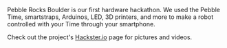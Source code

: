 Pebble Rocks Boulder is our first hardware hackathon. We used the Pebble Time, smartstraps, Arduinos, LED, 3D printers, and more to make a robot controlled with your Time through your smartphone.

Check out the project's [Hackster.io](https://www.hackster.io/team-wow-hax/pebble-pup) page for pictures and videos.
